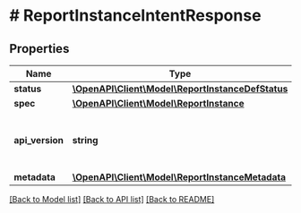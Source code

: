 # # ReportInstanceIntentResponse

## Properties

Name | Type | Description | Notes
------------ | ------------- | ------------- | -------------
**status** | [**\OpenAPI\Client\Model\ReportInstanceDefStatus**](ReportInstanceDefStatus.md) |  | [optional]
**spec** | [**\OpenAPI\Client\Model\ReportInstance**](ReportInstance.md) |  | [optional]
**api_version** | **string** | API Version of the Nutanix v3 API framework. | [default to '3.1.0']
**metadata** | [**\OpenAPI\Client\Model\ReportInstanceMetadata**](ReportInstanceMetadata.md) |  |

[[Back to Model list]](../../README.md#models) [[Back to API list]](../../README.md#endpoints) [[Back to README]](../../README.md)
